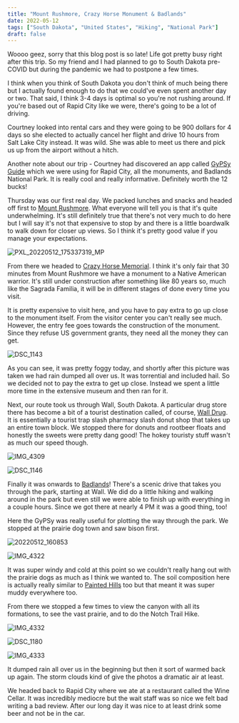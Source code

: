 ```yaml
---
title: "Mount Rushmore, Crazy Horse Monument & Badlands"
date: 2022-05-12
tags: ["South Dakota", "United States", "Hiking", "National Park"]
draft: false
---
```


Woooo geez, sorry that this blog post is so late! Life got pretty busy right after this trip. So my friend and I had planned to go to South Dakota pre-COVID but during the pandemic we had to postpone a few times. 

I think when you think of South Dakota you don't think of much being there but I actually found enough to do that we could've even spent another day or two. That said, I think 3-4 days is optimal so you're not rushing around. If you're based out of Rapid City like we were, there's going to be a lot of driving.

Courtney looked into rental cars and they were going to be 900 dollars for 4 days so she elected to actually cancel her flight and drive 10 hours from Salt Lake City instead. It was wild. She was able to meet us there and pick us up from the airport without a hitch.

Another note about our trip - Courtney had discovered an app called [GyPSy Guide](https://gypsyguide.com/tour/mount-rushmore-black-hills-badlands/) which we were using for Rapid City, all the monuments, and Badlands National Park. It is really cool and really informative. Definitely worth the 12 bucks!

Thursday was our first real day. We packed lunches and snacks and headed off first to [Mount Rushmore](https://www.nps.gov/moru/index.htm). What everyone will tell you is that it's quite underwhelming. It's still definitely true that there's not very much to do here but I will say it's not that expensive to stop by and there is a little boardwalk to walk down for closer up views. So I think it's pretty good value if you manage your expectations.

![PXL_20220512_175337319_MP](/images/PXL_20220512_175337319_MP.png)

From there we headed to [Crazy Horse Memorial](https://crazyhorsememorial.org/). I think it's only fair that 30 minutes from Mount Rushmore we have a monument to a Native American warrior. It's still under construction after something like 80 years so, much like the Sagrada Familia, it will be in different stages of done every time you visit.

It is pretty expensive to visit here, and you have to pay extra to go up close to the monument itself. From the visitor center you can't really see much. However, the entry fee goes towards the construction of the monument. Since they refuse US government grants, they need all the money they can get. 

![DSC_1143](/images/DSC_1143.png)

As you can see, it was pretty foggy today, and shortly after this picture was taken we had rain dumped all over us. It was torrential and included hail. So we decided not to pay the extra to get up close. Instead we spent a little more time in the extensive museum and then ran for it.

Next, our route took us through Wall, South Dakota. A particular drug store there has become a bit of a tourist destination called, of course, [Wall Drug](https://www.walldrug.com/). It is essentially a tourist trap slash pharmacy slash donut shop that takes up an entire town block. We stopped there for donuts and rootbeer floats and honestly the sweets were pretty dang good! The hokey touristy stuff wasn't as much our speed though.

![IMG_4309](/images/IMG_4309.png)

![DSC_1146](/images/DSC_1146.png)

Finally it was onwards to [Badlands](https://www.nps.gov/badl/index.htm)! There's a scenic drive that takes you through the park, starting at Wall. We did do a little hiking and walking around in the park but even still we were able to finish up with everything in a couple hours. Since we got there at nearly 4 PM it was a good thing, too!

Here the GyPSy was really useful for plotting the way through the park. We stopped at the prairie dog town and saw bison first.

![20220512_160853](/images/20220512_160853.png)

![IMG_4322](/images/IMG_4322.png)

It was super windy and cold at this point so we couldn't really hang out with the prairie dogs as much as I think we wanted to. The soil composition here is actually really similar to [Painted Hills](../../trips/oregon/oregon-roadtrip-2022-day-8.md) too but that meant it was super muddy everywhere too.

From there we stopped a few times to view the canyon with all its formations, to see the vast prairie, and to do the Notch Trail Hike.

![IMG_4332](/images/IMG_4332.png)

![DSC_1180](/images/DSC_1180.png)

![IMG_4333](/images/IMG_4333.png)

It dumped rain all over us in the beginning but then it sort of warmed back up again. The storm clouds kind of give the photos a dramatic air at least.

We headed back to Rapid City where we ate at a restaurant called the Wine Cellar. It was incredibly mediocre but the wait staff was so nice we felt bad writing a bad review. After our long day it was nice to at least drink some beer and not be in the car.
